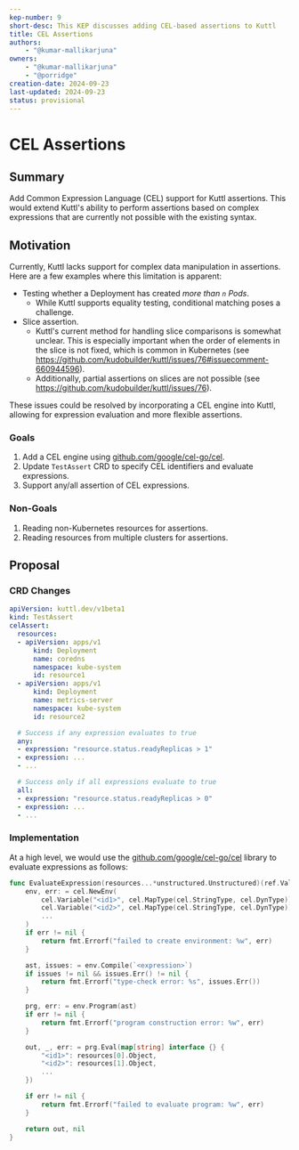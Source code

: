 ```yaml
---
kep-number: 9
short-desc: This KEP discusses adding CEL-based assertions to Kuttl
title: CEL Assertions
authors:
    - "@kumar-mallikarjuna"
owners:
    - "@kumar-mallikarjuna"
    - "@porridge"
creation-date: 2024-09-23
last-updated: 2024-09-23
status: provisional
---
```


# CEL Assertions

## Summary

Add Common Expression Language (CEL) support for Kuttl assertions. This would extend Kuttl's ability to perform
assertions based on complex expressions that are currently not possible with the existing syntax.

## Motivation

Currently, Kuttl lacks support for complex data manipulation in assertions.
Here are a few examples where this limitation is apparent:

-   Testing whether a Deployment has created _more than `n` Pods_.
    -   While Kuttl supports equality testing, conditional matching poses a challenge.
-   Slice assertion.
    -   Kuttl's current method for handling slice comparisons is somewhat unclear. This is especially important when
        the order of elements in the slice is not fixed, which is common in Kubernetes (see
        https://github.com/kudobuilder/kuttl/issues/76#issuecomment-660944596).
    -   Additionally, partial assertions on slices are not possible (see https://github.com/kudobuilder/kuttl/issues/76).

These issues could be resolved by incorporating a CEL engine into Kuttl, allowing for expression
evaluation and more flexible assertions.

### Goals

1. Add a CEL engine using [github.com/google/cel-go/cel](https://github.com/google/cel-go/cel).
2. Update `TestAssert` CRD to specify CEL identifiers and evaluate expressions.
3. Support any/all assertion of CEL expressions.

### Non-Goals

1. Reading non-Kubernetes resources for assertions.
2. Reading resources from multiple clusters for assertions.

## Proposal

### CRD Changes

```yaml
apiVersion: kuttl.dev/v1beta1
kind: TestAssert
celAssert:
  resources:
  - apiVersion: apps/v1
      kind: Deployment
      name: coredns
      namespace: kube-system
      id: resource1
  - apiVersion: apps/v1
      kind: Deployment
      name: metrics-server
      namespace: kube-system
      id: resource2

  # Success if any expression evaluates to true
  any:
  - expression: "resource.status.readyReplicas > 1"
  - expression: ...
  - ...

  # Success only if all expressions evaluate to true
  all:
  - expression: "resource.status.readyReplicas > 0"
  - expression: ...
  - ...
```

### Implementation

At a high level, we would use the [github.com/google/cel-go/cel](https://github.com/google/cel-go/cel) library to evaluate expressions as follows:

```go
func EvaluateExpression(resources...*unstructured.Unstructured)(ref.Val, error) {
    env, err: = cel.NewEnv(
        cel.Variable("<id1>", cel.MapType(cel.StringType, cel.DynType)),
        cel.Variable("<id2>", cel.MapType(cel.StringType, cel.DynType)),
        ...
    )
    if err != nil {
        return fmt.Errorf("failed to create environment: %w", err)
    }

    ast, issues: = env.Compile(`<expression>`)
    if issues != nil && issues.Err() != nil {
        return fmt.Errorf("type-check error: %s", issues.Err())
    }

    prg, err: = env.Program(ast)
    if err != nil {
        return fmt.Errorf("program construction error: %w", err)
    }

    out, _, err: = prg.Eval(map[string] interface {} {
        "<id1>": resources[0].Object,
        "<id2>": resources[1].Object,
        ...
    })

    if err != nil {
        return fmt.Errorf("failed to evaluate program: %w", err)
    }

    return out, nil
}
```
